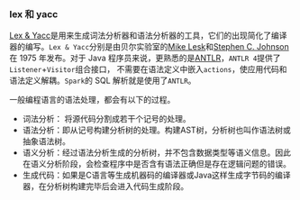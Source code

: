 ### lex 和 yacc

[Lex & Yacc](http://dinosaur.compilertools.net/)是用来生成词法分析器和语法分析器的工具，它们的出现简化了编译器的编写。`Lex & Yacc`分别是由贝尔实验室的[Mike Lesk](https://en.wikipedia.org/wiki/Mike_Lesk)和[Stephen C. Johnson](https://en.wikipedia.org/wiki/Stephen_C._Johnson)在 1975 年发布。对于 Java 程序员来说，更熟悉的是[ANTLR](http://www.antlr.org/)，`ANTLR 4`提供了`Listener`+`Visitor`组合接口， 不需要在语法定义中嵌入`actions`，使应用代码和语法定义解耦。`Spark`的 SQL 解析就是使用了`ANTLR`。

一般编程语言的语法处理，都会有以下的过程。

* 词法分析： 将源代码分割成若干个记号的处理。
* 语法分析：即从记号构建分析树的处理。构建AST树，分析树也叫作语法树或抽象语法树。
* 语义分析：经过语法分析生成的分析树，并不包含数据类型等语义信息。因此在语义分析阶段，会检查程序中是否含有语法正确但是存在逻辑问题的错误。
* 生成代码：如果是C语言等生成机器码的编译器或Java这样生成字节码的编译器，在分析树构建完毕后会进入代码生成阶段。

  


